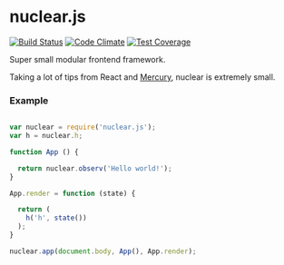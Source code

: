 # nuclear.js

[![Build Status](https://travis-ci.org/foundersandcoders/nuclear.svg)](https://travis-ci.org/foundersandcoders/nuclear)
[![Code Climate](https://codeclimate.com/github/foundersandcoders/nuclear/badges/gpa.svg)](https://codeclimate.com/github/foundersandcoders/nuclear)
[![Test Coverage](https://codeclimate.com/github/foundersandcoders/nuclear/badges/coverage.svg)](https://codeclimate.com/github/foundersandcoders/nuclear/coverage)

Super small modular frontend framework.

Taking a lot of tips from React and [Mercury](http://github.com/Raynos/mercury), nuclear is extremely small.

### Example

```js

var nuclear = require('nuclear.js');
var h = nuclear.h;

function App () {

  return nuclear.observ('Hello world!');
}

App.render = function (state) {

  return (
    h('h', state())
  );
}

nuclear.app(document.body, App(), App.render);
```
